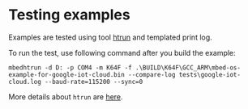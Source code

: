 # Testing examples

Examples are tested using tool [htrun](https://github.com/ARMmbed/mbed-os-tools/tree/master/packages/mbed-host-tests) and templated print log.

To run the test, use following command after you build the example:
```
mbedhtrun -d D: -p COM4 -m K64F -f .\BUILD\K64F\GCC_ARM\mbed-os-example-for-google-iot-cloud.bin --compare-log tests\google-iot-cloud.log --baud-rate=115200 --sync=0
```

More details about `htrun` are [here](https://github.com/ARMmbed/mbed-os-tools/tree/master/packages/mbed-host-tests#testing-mbed-os-examples).
